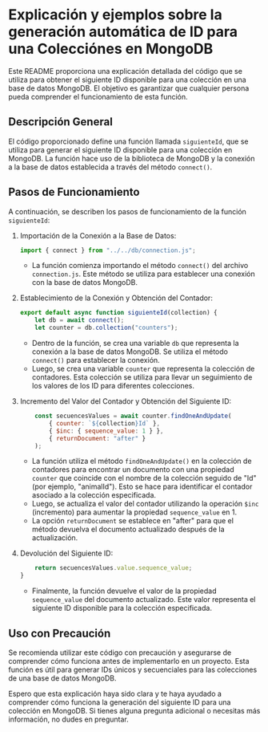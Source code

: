 # Explicación y ejemplos sobre la generación automática de ID para una Colecciónes en MongoDB

Este README proporciona una explicación detallada del código que se utiliza para obtener el siguiente ID disponible para una colección en una base de datos MongoDB. El objetivo es garantizar que cualquier persona pueda comprender el funcionamiento de esta función.

## Descripción General

El código proporcionado define una función llamada `siguienteId`, que se utiliza para generar el siguiente ID disponible para una colección en MongoDB. La función hace uso de la biblioteca de MongoDB y la conexión a la base de datos establecida a través del método `connect()`.

## Pasos de Funcionamiento

A continuación, se describen los pasos de funcionamiento de la función `siguienteId`:

1. Importación de la Conexión a la Base de Datos:

   ```javascript
   import { connect } from "../../db/connection.js";
   ```

   - La función comienza importando el método `connect()` del archivo `connection.js`. Este método se utiliza para establecer una conexión con la base de datos MongoDB.

2. Establecimiento de la Conexión y Obtención del Contador:

   ```javascript
   export default async function siguienteId(collection) {
       let db = await connect();
       let counter = db.collection("counters");
   ```

   - Dentro de la función, se crea una variable `db` que representa la conexión a la base de datos MongoDB. Se utiliza el método `connect()` para establecer la conexión.
   - Luego, se crea una variable `counter` que representa la colección de contadores. Esta colección se utiliza para llevar un seguimiento de los valores de los ID para diferentes colecciones.

3. Incremento del Valor del Contador y Obtención del Siguiente ID:

   ```javascript
       const secuencesValues = await counter.findOneAndUpdate(
           { counter: `${collection}Id` },
           { $inc: { sequence_value: 1 } },
           { returnDocument: "after" }
       );
   ```

   - La función utiliza el método `findOneAndUpdate()` en la colección de contadores para encontrar un documento con una propiedad `counter` que coincide con el nombre de la colección seguido de "Id" (por ejemplo, "animalId"). Esto se hace para identificar el contador asociado a la colección especificada.
   - Luego, se actualiza el valor del contador utilizando la operación `$inc` (incremento) para aumentar la propiedad `sequence_value` en 1.
   - La opción `returnDocument` se establece en "after" para que el método devuelva el documento actualizado después de la actualización.

4. Devolución del Siguiente ID:

   ```javascript
       return secuencesValues.value.sequence_value;
   }
   ```

   - Finalmente, la función devuelve el valor de la propiedad `sequence_value` del documento actualizado. Este valor representa el siguiente ID disponible para la colección especificada.

## Uso con Precaución

Se recomienda utilizar este código con precaución y asegurarse de comprender cómo funciona antes de implementarlo en un proyecto. Esta función es útil para generar IDs únicos y secuenciales para las colecciones de una base de datos MongoDB.

Espero que esta explicación haya sido clara y te haya ayudado a comprender cómo funciona la generación del siguiente ID para una colección en MongoDB. Si tienes alguna pregunta adicional o necesitas más información, no dudes en preguntar.